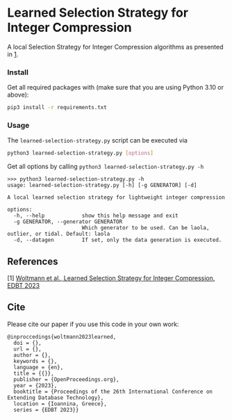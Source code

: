 # Learned Selection Strategy for Integer Compression

A local Selection Strategy for Integer Compression algorithms as presented in [1](#references).

### Install
Get all required packages with (make sure that you are using Python 3.10 or above):

```bash
pip3 install -r requirements.txt
```

### Usage
The `learned-selection-strategy.py` script can be executed via
```bash
python3 learned-selection-strategy.py [options]
```

Get all options by calling `python3 learned-selection-strategy.py -h`

```
>>> python3 learned-selection-strategy.py -h
usage: learned-selection-strategy.py [-h] [-g GENERATOR] [-d]

A local learned selection strategy for lightweight integer compression

options:
  -h, --help            show this help message and exit
  -g GENERATOR, --generator GENERATOR
                        Which generator to be used. Can be laola, outlier, or tidal. Default: laola
  -d, --datagen         If set, only the data generation is executed.
```

## References

[1] [Woltmann et al., Learned Selection Strategy for Integer Compression, EDBT 2023]()

## Cite

Please cite our paper if you use this code in your own work:

```
@inproccedings{woltmann2023learned, 
  doi = {}, 
  url = {}, 
  author = {}, 
  keywords = {}, 
  language = {en}, 
  title = {{}}, 
  publisher = {OpenProceedings.org}, 
  year = {2023}, 
  booktitle = {Proceedings of the 26th International Conference on Extending Database Technology}, 
  location = {Ioannina, Greece},
  series = {EDBT 2023}} 
```